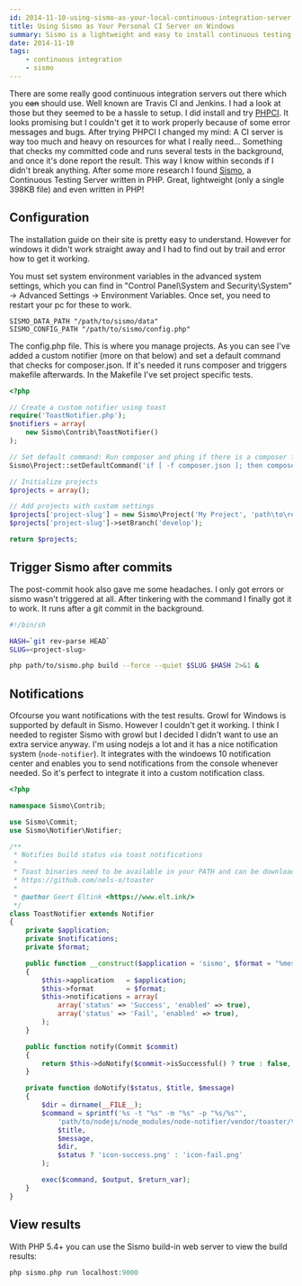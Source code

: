 ```yaml
---
id: 2014-11-10-using-sismo-as-your-local-continuous-integration-server
title: Using Sismo as Your Personal CI Server on Windows
summary: Sismo is a lightweight and easy to install continuous testing server which you can use locally and trigger from a git post-commit hook.
date: 2014-11-10
tags:
    - continuous integration
    - sismo
---
```


There are some really good continuous integration servers out there which you ~~can~~ should use. Well known are Travis CI and Jenkins. I had a look at those but they seemed to be a hassle to setup. I did install and try [PHPCI](https://www.phptesting.org/). It looks promising but I couldn't get it to work properly because of some error messages and bugs. After trying PHPCI I changed my mind: A CI server is way too much and heavy on resources for what I really need... Something that checks my committed code and runs several tests in the background, and once it's done report the result. This way I know within seconds if I didn't break anything. After some more research I found [Sismo](http://sismo.sensiolabs.org/), a Continuous Testing Server written in PHP. Great, lightweight (only a single 398KB file) and even written in PHP!

## Configuration

The installation guide on their site is pretty easy to understand. However for windows it didn't work straight away and I had to find out by trail and error how to get it working.

You must set system environment variables in the advanced system settings, which you can find in "Control Panel\System and Security\System" -> Advanced Settings -> Environment Variables. Once set, you need to restart your pc for these to work.

```text
SISMO_DATA_PATH "/path/to/sismo/data"
SISMO_CONFIG_PATH "/path/to/sismo/config.php"
```

The config.php file. This is where you manage projects. As you can see I've added a custom notifier (more on that below) and set a default command that checks for composer.json. If it's needed it runs composer and triggers makefile afterwards. In the Makefile I've set project specific tests.

```php
<?php

// Create a custom notifier using toast
require('ToastNotifier.php');
$notifiers = array(
    new Sismo\Contrib\ToastNotifier()
);

// Set default command: Run composer and phing if there is a composer file
Sismo\Project::setDefaultCommand('if [ -f composer.json ]; then composer install --dev --prefer-source && make test; fi');

// Initialize projects
$projects = array();

// Add projects with custom settings
$projects['project-slug'] = new Sismo\Project('My Project', 'path\to\repository', $notifiers, 'project-slug');
$projects['project-slug']->setBranch('develop');

return $projects;
```

## Trigger Sismo after commits

The post-commit hook also gave me some headaches. I only got errors or sismo wasn't triggered at all. After tinkering with the command I finally got it to work. It runs after a git commit in the background.

```bash
#!/bin/sh

HASH=`git rev-parse HEAD`
SLUG=<project-slug>

php path/to/sismo.php build --force --quiet $SLUG $HASH 2>&1 &
```

## Notifications

Ofcourse you want notifications with the test results. Growl for Windows is supported by default in Sismo. However I couldn't get it working. I think I needed to register Sismo with growl but I decided I didn't want to use an extra service anyway. I'm using nodejs a lot and it has a nice notification system (``node-notifier``). It integrates with the windoews 10 notification center and enables you to send notifications from the console whenever needed. So it's perfect to integrate it into a custom notification class.

```php
<?php

namespace Sismo\Contrib;

use Sismo\Commit;
use Sismo\Notifier\Notifier;

/**
 * Notifies build status via toast notifications
 *
 * Toast binaries need to be available in your PATH and can be downloaded at
 * https://github.com/nels-o/toaster
 *
 * @author Geert Eltink <https://www.elt.ink/>
 */
class ToastNotifier extends Notifier
{
    private $application;
    private $notifications;
    private $format;

    public function __construct($application = 'sismo', $format = "%message% by %author%")
    {
        $this->application   = $application;
        $this->format        = $format;
        $this->notifications = array(
            array('status' => 'Success', 'enabled' => true),
            array('status' => 'Fail', 'enabled' => true),
        );
    }

    public function notify(Commit $commit)
    {
        return $this->doNotify($commit->isSuccessful() ? true : false, $commit->getProject()->getName(), $this->format($this->format, $commit));
    }

    private function doNotify($status, $title, $message)
    {
        $dir = dirname(__FILE__);
        $command = sprintf('%s -t "%s" -m "%s" -p "%s/%s"',
            'path/to/nodejs/node_modules/node-notifier/vendor/toaster/toast.exe',
            $title,
            $message,
            $dir,
            $status ? 'icon-success.png' : 'icon-fail.png'
        );

        exec($command, $output, $return_var);
    }
}
```

## View results

With PHP 5.4+ you can use the Sismo build-in web server to view the build results:

```php
php sismo.php run localhost:9000
```
